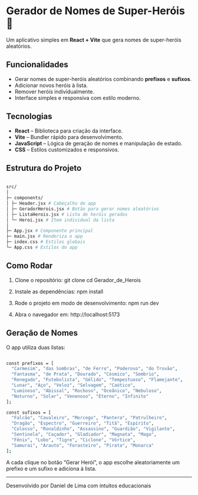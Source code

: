 # Gerador de Nomes de Super-Heróis 🦸

Um aplicativo simples em **React + Vite** que gera nomes de super-heróis aleatórios.



## Funcionalidades

- Gerar nomes de super-heróis aleatórios combinando **prefixos** e **sufixos**.
- Adicionar novos heróis à lista.
- Remover heróis individualmente.
- Interface simples e responsiva com estilo moderno.



## Tecnologias

- **React** – Biblioteca para criação da interface.
- **Vite** – Bundler rápido para desenvolvimento.
- **JavaScript** – Lógica de geração de nomes e manipulação de estado.
- **CSS** – Estilos customizados e responsivos.




## Estrutura do Projeto

```bash

src/
│
├─ components/
│ ├─ Header.jsx # Cabeçalho do app
│ ├─ GeradorHerois.jsx # Botão para gerar nomes aleatórios
│ ├─ ListaHerois.jsx # Lista de heróis gerados
│ └─ Heroi.jsx # Item individual da lista
│
├─ App.jsx # Componente principal
├─ main.jsx # Renderiza o app
├─ index.css # Estilos globais
└─ App.css # Estilos do app
```


## Como Rodar

1. Clone o repositório:
git clone <url-do-repo>
cd Gerador_de_Herois

2. Instale as dependências:
npm install

3. Rode o projeto em modo de desenvolvimento:
npm run dev

4. Abra o navegador em:
http://localhost:5173


## Geração de Nomes

O app utiliza duas listas:

```bash

const prefixos = [
  "Carmesim", "das Sombras", "de Ferro", "Poderoso", "do Trovão",
  "Fantasma", "de Prata", "Dourado", "Cósmico", "Sombrio",
  "Renegado", "Futebolista", "Gélido", "Tempestuoso", "Flamejante",
  "Lunar", "Aço", "Veloz", "Selvagem", "Caótico",
  "Luminoso", "Abissal", "Rochoso", "Oceânico", "Nebuloso",
  "Noturno", "Solar", "Venenoso", "Eterno", "Infinito"
];

```

```bash
const sufixos = [
  "Falcão", "Cavaleiro", "Morcego", "Pantera", "Patrulheiro",
  "Dragão", "Espectro", "Guerreiro", "Titã", "Espírito",
  "Colosso", "Ronaldinho", "Assassino", "Guardião", "Vigilante",
  "Sentinela", "Caçador", "Gladiador", "Magnata", "Mago",
  "Fênix", "Lobo", "Tigre", "Ciclone", "Vórtice",
  "Samurai", "Arauto", "Forasteiro", "Pirata", "Monarca"
];

```

A cada clique no botão “Gerar Herói”, o app escolhe aleatoriamente um prefixo e um sufixo e adiciona à lista.

---
Desenvolvido por Daniel de Lima com intuitos educacionais

